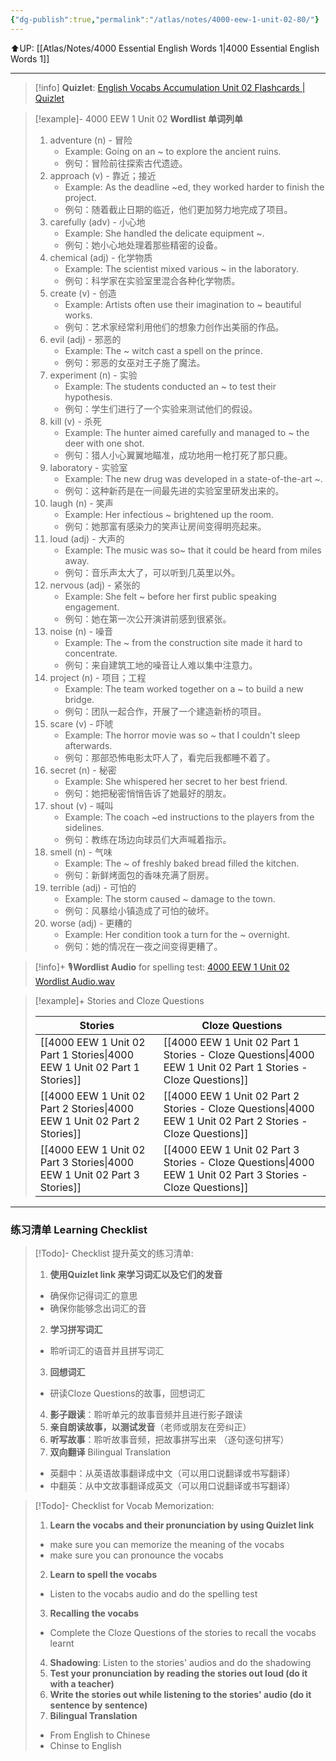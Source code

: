 ```yaml
---
{"dg-publish":true,"permalink":"/atlas/notes/4000-eew-1-unit-02-80/"}
---
```


⬆️UP: [[Atlas/Notes/4000 Essential English Words 1\|4000 Essential English Words 1]]

---
> [!info] **Quizlet**: [English Vocabs Accumulation Unit 02 Flashcards | Quizlet](https://quizlet.com/907791031/english-vocabs-400-1000-set-02-flash-cards/?i=1vbzw5&x=1jqt)

> [!example]- 4000 EEW 1 Unit 02 **Wordlist 单词列单**
> 1. adventure (n) - 冒险
>     - Example: Going on an ~ to explore the ancient ruins.
>     - 例句：冒险前往探索古代遗迹。
> 2. approach (v) - 靠近；接近
>     - Example: As the deadline ~ed, they worked harder to finish the project.
>     - 例句：随着截止日期的临近，他们更加努力地完成了项目。
> 3. carefully (adv) - 小心地
>     - Example: She handled the delicate equipment ~.
>     - 例句：她小心地处理着那些精密的设备。
> 4. chemical (adj) - 化学物质
>     - Example: The scientist mixed various ~ in the laboratory.
>     - 例句：科学家在实验室里混合各种化学物质。
> 5. create (v) - 创造
>     - Example: Artists often use their imagination to ~ beautiful works.
>     - 例句：艺术家经常利用他们的想象力创作出美丽的作品。
> 6. evil (adj) - 邪恶的
>     - Example: The ~ witch cast a spell on the prince.
>     - 例句：邪恶的女巫对王子施了魔法。
> 7. experiment (n) - 实验
>     - Example: The students conducted an ~ to test their hypothesis.
>     - 例句：学生们进行了一个实验来测试他们的假设。
> 8. kill (v) - 杀死
>     - Example: The hunter aimed carefully and managed to ~ the deer with one shot.
>     - 例句：猎人小心翼翼地瞄准，成功地用一枪打死了那只鹿。
> 9. laboratory - 实验室
>     - Example: The new drug was developed in a state-of-the-art ~.
>     - 例句：这种新药是在一间最先进的实验室里研发出来的。
> 10. laugh (n) - 笑声
>     - Example: Her infectious ~ brightened up the room.
>     - 例句：她那富有感染力的笑声让房间变得明亮起来。
> 11. loud (adj) - 大声的
>     - Example: The music was so~ that it could be heard from miles away.
>     - 例句：音乐声太大了，可以听到几英里以外。
> 12. nervous (adj) - 紧张的
>     - Example: She felt ~ before her first public speaking engagement.
>     - 例句：她在第一次公开演讲前感到很紧张。
> 13. noise (n) - 噪音
>     - Example: The ~ from the construction site made it hard to concentrate.
>     - 例句：来自建筑工地的噪音让人难以集中注意力。
> 14. project (n) - 项目；工程
>     - Example: The team worked together on a ~ to build a new bridge.
>     - 例句：团队一起合作，开展了一个建造新桥的项目。
> 15. scare (v) - 吓唬
>     - Example: The horror movie was so ~ that I couldn't sleep afterwards.
>     - 例句：那部恐怖电影太吓人了，看完后我都睡不着了。
> 16. secret (n) - 秘密
>     - Example: She whispered her secret to her best friend.
>     - 例句：她把秘密悄悄告诉了她最好的朋友。
> 17. shout (v) - 喊叫
>     - Example: The coach ~ed instructions to the players from the sidelines.
>     - 例句：教练在场边向球员们大声喊着指示。
> 18. smell (n) - 气味
>     - Example: The ~ of freshly baked bread filled the kitchen.
>     - 例句：新鲜烤面包的香味充满了厨房。
> 19. terrible (adj) - 可怕的
>     - Example: The storm caused ~ damage to the town.
>     - 例句：风暴给小镇造成了可怕的破坏。
> 20. worse (adj) - 更糟的
>     - Example: Her condition took a turn for the ~ overnight.
>     - 例句：她的情况在一夜之间变得更糟了。


> [!info]+ 🎙️**Wordlist Audio** for spelling test: [4000 EEW 1 Unit 02 Wordlist Audio.wav]()

> [!example]+ Stories and Cloze Questions
> 
> | Stories                               | Cloze Questions                                         |
> | ------------------------------------- | ------------------------------------------------------- |
>| [[4000 EEW 1 Unit 02 Part 1 Stories\|4000 EEW 1 Unit 02 Part 1 Stories]] | [[4000 EEW 1 Unit 02 Part 1 Stories - Cloze Questions\|4000 EEW 1 Unit 02 Part 1 Stories - Cloze Questions]] |
> | [[4000 EEW 1 Unit 02 Part 2 Stories\|4000 EEW 1 Unit 02 Part 2 Stories]] | [[4000 EEW 1 Unit 02 Part 2 Stories - Cloze Questions\|4000 EEW 1 Unit 02 Part 2 Stories - Cloze Questions]] |
> | [[4000 EEW 1 Unit 02 Part 3 Stories\|4000 EEW 1 Unit 02 Part 3 Stories]] | [[4000 EEW 1 Unit 02 Part 3 Stories - Cloze Questions\|4000 EEW 1 Unit 02 Part 3 Stories - Cloze Questions]] |


---
### 练习清单 Learning Checklist

> [!Todo]- Checklist 提升英文的练习清单:
> 1. **使用Quizlet link 来学习词汇以及它们的发音** 
>	- 确保你记得词汇的意思 
>	- 确保你能够念出词汇的音 
> 2. **学习拼写词汇** 
>	- 聆听词汇的语音并且拼写词汇 
> 3. **回想词汇**
>	- 研读Cloze Questions的故事，回想词汇 
> 4. **影子跟读**：聆听单元的故事音频并且进行影子跟读 
> 5. **亲自朗读故事，以测试发音**（老师或朋友在旁纠正）
> 6. **听写故事**：聆听故事音频，把故事拼写出来 （逐句逐句拼写）
> 7. **双向翻译** Bilingual Translation 
>	- 英翻中：从英语故事翻译成中文（可以用口说翻译或书写翻译）
>	- 中翻英：从中文故事翻译成英文（可以用口说翻译或书写翻译）

> [!Todo]- Checklist for Vocab Memorization:
> 
> 1. **Learn the vocabs and their pronunciation by using Quizlet link**
>	- make sure you can memorize the meaning of the vocabs
>	- make sure you can pronounce the vocabs
> 2. **Learn to spell the vocabs**
>	- Listen to the vocabs audio and do the spelling test
> 3. **Recalling the vocabs**
>	- Complete the Cloze Questions of the stories to recall the vocabs learnt
> 4. **Shadowing**: Listen to the stories' audios and do the shadowing
> 5. **Test your pronunciation by reading the stories out loud (do it with a teacher)**
> 6. **Write the stories out while listening to the stories' audio (do it sentence by sentence)**
> 7. **Bilingual Translation** 
> 	- From English to Chinese
> 	- Chinse to English
